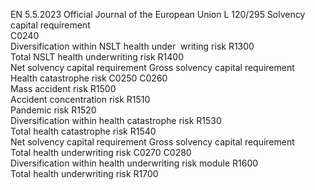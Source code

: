 EN  5.5.2023 Official Journal of the European Union L 120/295
 Solvency capital 
requirement  
C0240  
Diversification within NSLT health under ­
writing risk  R1300  
Total NSLT health underwriting risk  R1400  
Net solvency capital 
requirement  Gross solvency 
capital requirement  
Health catastrophe risk  C0250  C0260  
Mass accident risk  R1500  
Accident concentration risk  R1510  
Pandemic risk  R1520  
Diversification within health catastrophe 
risk  R1530  
Total health catastrophe risk  R1540  
Net solvency capital 
requirement  Gross solvency 
capital requirement  
Total health underwriting risk  C0270  C0280  
Diversification within health underwriting 
risk module  R1600  
Total health underwriting risk  R1700